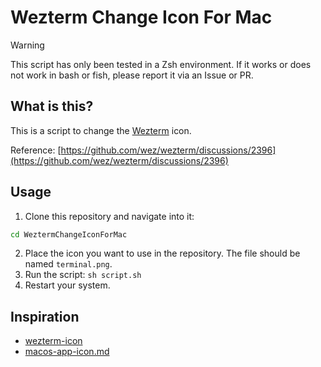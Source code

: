 # Wezterm Change Icon For Mac

> [!WARNING]
> This script has only been tested in a Zsh environment.
> If it works or does not work in bash or fish, please report it via an Issue or PR.

## What is this?

This is a script to change the [Wezterm](https://wezfurlong.org/wezterm/) icon.

Reference: [https://github.com/wez/wezterm/discussions/2396](https://github.com/wez/wezterm/discussions/2396)

## Usage

1. Clone this repository and navigate into it:

```sh
cd WeztermChangeIconForMac
```

2. Place the icon you want to use in the repository. The file should be named `terminal.png`.
3. Run the script: `sh script.sh`
4. Restart your system.

## Inspiration

- [wezterm-icon](https://github.com/mikker/wezterm-icon)
- [macos-app-icon.md](https://gist.github.com/ansarizafar/6fa64f44aa933794c4d6638eec32b9aa)
